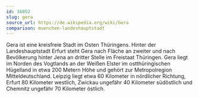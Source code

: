 ```yaml
---
id: 16052
slug: gera
source_url: https://de.wikipedia.org/wiki/Gera
comparison: muenchen-landeshauptstadt
---
```


Gera ist eine kreisfreie Stadt im Osten Thüringens. Hinter der Landeshauptstadt Erfurt steht Gera nach Fläche an zweiter und nach Bevölkerung hinter Jena an dritter Stelle im Freistaat Thüringen. Gera liegt im Norden des Vogtlands an der Weißen Elster im ostthüringischen Hügelland in etwa 200 Metern Höhe und gehört zur Metropolregion Mitteldeutschland. Leipzig liegt etwa 60 Kilometer in nördlicher Richtung, Erfurt 80 Kilometer westlich, Zwickau ungefähr 40 Kilometer südöstlich und Chemnitz ungefähr 70 Kilometer östlich.
